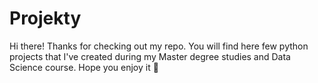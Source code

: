 # Projekty
Hi there!
Thanks for checking out my repo. You will find here few python projects that I've created during my Master degree studies and Data Science course. Hope you enjoy it :rocket:

